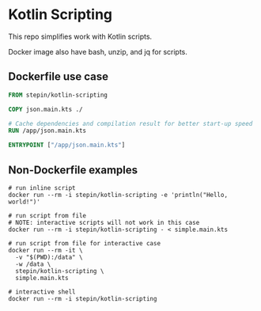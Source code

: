 # Kotlin Scripting

This repo simplifies work with Kotlin scripts.

Docker image also have bash, unzip, and jq for scripts.

## Dockerfile use case

```Dockerfile
FROM stepin/kotlin-scripting

COPY json.main.kts ./

# Cache dependencies and compilation result for better start-up speed
RUN /app/json.main.kts

ENTRYPOINT ["/app/json.main.kts"]
```

## Non-Dockerfile examples

```shell
# run inline script
docker run --rm -i stepin/kotlin-scripting -e 'println("Hello, world!")'

# run script from file
# NOTE: interactive scripts will not work in this case
docker run --rm -i stepin/kotlin-scripting - < simple.main.kts

# run script from file for interactive case
docker run --rm -it \
  -v "$(PWD):/data" \
  -w /data \
  stepin/kotlin-scripting \
  simple.main.kts

# interactive shell
docker run --rm -i stepin/kotlin-scripting
```
